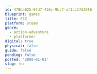 ```yaml
---
id: 478ba025-0fd7-436c-9bc7-af3cc17d39f6
blueprint: games
title: FEZ
platform: steam
genre:
  - action-adventure
  - platformer
digital: true
physical: false
guide: false
pending: false
posted: '2000-01-01'
slug: fez
---
```


